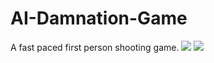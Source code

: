 # AI-Damnation-Game
A fast paced first person shooting game.
![](Screenshots/AIDamnationScreenshot2.png)
![](Screenshots/AIDamnationScreenshot1.png)
